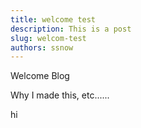 ```yaml
---
title: welcome test
description: This is a post
slug: welcom-test
authors: ssnow
---
```


Welcome Blog

Why I made this, etc......

hi